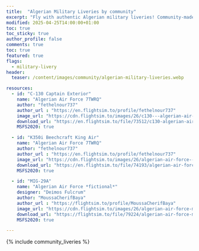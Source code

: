 ```yaml
---
title:  "Algerian Military Liveries by community"
excerpt: "Fly with authentic Algerian military liveries! Community-made designs for fighter jets & transports in MSFS."
modified: 2025-04-25T14:00:00+01:00
toc: true
toc_sticky: true
author_profile: false
comments: true
toc: true
featured: true
flags:
  - military-livery
header:
  teaser: /content/images/community/algerian-military-liveries.webp

resources:
  - id: "C-130 Captain Exterior"
    name: "Algerian Air Force 7TWRQ"
    author: "fethelnour737"
    author_url : "https://en.flightsim.to/profile/fethelnour737"
    image_url: "https://cdn.flightsim.to/images/26/c130---algerian-air-force-321711-1714248157-PBs7R.jpg?width=1400"
    download_url: "https://en.flightsim.to/file/73512/c130-algerian-air-force"
    MSFS2020: true

  - id: "K350i Beechcraft King Air"
    name: "Algerian Air Force 7TWRQ"
    author: "fethelnour737"
    author_url : "https://en.flightsim.to/profile/fethelnour737"
    image_url: "https://cdn.flightsim.to/images/26/algerian-air-force--7twrq-321711-1715366090-fwL5J.jpg?width=800"
    download_url: "https://en.flightsim.to/file/74193/algerian-air-force-7twrq"
    MSFS2020: true

  - id: "MIG-29A"
    name: "Algerian Air Force *fictional*"
    designer: "Deimos Fulcrum"
    author: "MoussaCherifBaya"
    author_url : "https://flightsim.to/profile/MoussaCherifBaya"
    image_url: "https://cdn.flightsim.to/images/26/algerian-air-force-mig-29s-livery-for-deimos-fulcrum-199247-1722871423-PwevI.jpg?width=1400"
    download_url: "https://flightsim.to/file/79224/algerian-air-force-mig-29s-livery-for-deimos-fulcrum"
    MSFS2020: true

---
```


{% include community_liveries %}
